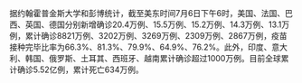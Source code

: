 据约翰霍普金斯大学和彭博统计，截至美东时间7月6日下午6时，美国、法国、巴西、英国、德国分别新增确诊20.4万例、15.5万例、15.2万例、14.3万例、13.1万例，累计确诊8821万例、3202万例、3269万例、2309万例、2867万例，疫苗接种完毕比率为66.3%、81.3%、79.9%、64.9%、76.2%。此外，印度、意大利、韩国、俄罗斯、土耳其、西班牙、越南累计确诊超过1000万例。目前全球累计确诊5.52亿例，累计死亡634万例。